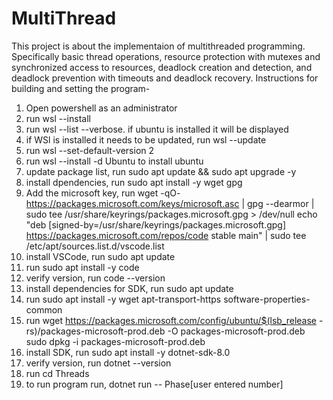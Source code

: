 # MultiThread
This project is about the implementaion of multithreaded programming. Specifically basic thread operations, resource protection with mutexes and synchronized access to resources, deadlock creation and detection, and deadlock prevention with timeouts and deadlock recovery. 
Instructions for building and setting the program-
1. Open powershell as an administrator
2. run wsl --install
3. run wsl --list --verbose. if ubuntu is installed it will be displayed
4. if WSl is installed it needs to be updated, run wsl --update
5. run wsl --set-default-version 2
6. run wsl --install -d Ubuntu to install ubuntu
7. update package list, run sudo apt update && sudo apt upgrade -y
8. install dpendencies, run sudo apt install -y wget gpg
9. Add the microsoft key, run wget -qO- https://packages.microsoft.com/keys/microsoft.asc | gpg --dearmor | sudo tee /usr/share/keyrings/packages.microsoft.gpg > /dev/null
echo "deb [signed-by=/usr/share/keyrings/packages.microsoft.gpg] https://packages.microsoft.com/repos/code stable main" | sudo tee /etc/apt/sources.list.d/vscode.list
10. install VSCode, run sudo apt update
11. run sudo apt install -y code
12. verify version, run code --version
13. install dependencies for SDK, run sudo apt update
14. run sudo apt install -y wget apt-transport-https software-properties-common
15. run wget https://packages.microsoft.com/config/ubuntu/$(lsb_release -rs)/packages-microsoft-prod.deb -O packages-microsoft-prod.deb
sudo dpkg -i packages-microsoft-prod.deb
16. install SDK, run sudo apt install -y dotnet-sdk-8.0
17. verify version, run dotnet --version
18. run cd Threads
19. to run program run, dotnet run -- Phase[user entered number]
